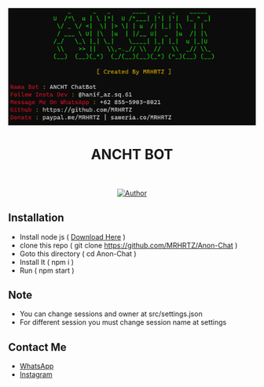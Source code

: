 <center>
<img src="./src/media/screenshot/ss.png">
<p align="center">
<h1>ANCHT BOT</h1>
<br><br>
<a href="https://github.com/MRHRTZ"><img title="Author" src="https://img.shields.io/badge/Author-MRHRTZ-red.svg?style=for-the-badge&logo=github"></a>
</p>
<!-- <p align="center">
<a href="https://github.com/MRHRTZ/Anon-Chat/network/members"><img title="Forks" src="https://img.shields.io/github/forks/MRHRTZ/Anon-Chat?color=red&style=flat-square"></a>
<a href="https://github.com/MRHRTZ/Anon-Chat/watchers"><img title="Watching" src="https://img.shields.io/github/watchers/MRHRTZ/Anon-Chat?label=Watchers&color=blue&style=flat-square"></a>
<a href="https://github.com/MRHRTZ/Anon-Chat"><img title="Followers" src="https://img.shields.io/github/followers/MRHRTZ?color=blue&style=flat-square"></a>
<a href="https://github.com/MRHRTZ/Anon-Chat/stargazers/"><img title="Stars" src="https://img.shields.io/github/stars/MRHRTZ/Anon-Chat?color=red&style=flat-square"></a> -->
</center>

## Installation
- Install node js ( <a href="https://nodejs.org/en/download/">Download Here</a> )
- clone this repo ( git clone https://github.com/MRHRTZ/Anon-Chat )
- Goto this directory ( cd Anon-Chat )
- Install It ( npm i )
- Run ( npm start )

## Note
- You can change sessions and owner at src/settings.json
- For different session you must change session name at settings 

## Contact Me
- <a href="https://wa.me/6285559038021">WhatsApp</a>
- <a href="https://www.instagram.com/hanif_az.sq.61">Instagram</a>